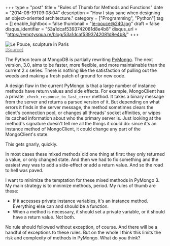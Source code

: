 +++
type = "post"
title = "Rules of Thumb for Methods and Functions"
date = "2014-06-19T09:08:04"
description = "How I stay sane when designing an object-oriented architecture."
category = ["Programming", "Python"]
tag = []
enable_lightbox = false
thumbnail = "le-pouce@240.jpg"
draft = false
disqus_identifier = "53a1dcaf5393742081d8e4b8"
disqus_url = "https://emptysqua.re/blog/53a1dcaf5393742081d8e4b8/"
+++

<p><img style="display:block; margin-left:auto; margin-right:auto;" src="le-pouce.jpg" alt="Le Pouce, sculpture in Paris" title="Le Pouce, sculpture in Paris" /><a href="https://www.flickr.com/photos/paveita/3195664073/"><span style="color:gray">[Source]</span></a></p>
<p>The Python team at MongoDB is partially rewriting <a href="https://pypi.python.org/pypi/pymongo/">PyMongo</a>. The next version, 3.0,
aims to be faster, more flexible, and more maintainable than the current 2.x series.
There is nothing like the satisfaction of pulling out the weeds and making a fresh patch of ground for new code.</p>
<p>A design flaw in the current PyMongo is that a large number of instance methods have return values and side effects.
For example, MongoClient has a private <code>_check_response_to_last_error</code> method.
It takes a binary message from the server and returns a parsed version of it.
But depending on what errors it finds in the server message,
the method sometimes clears the client's connection pool,
or changes all threads' socket affinities,
or wipes its cached information about who the primary server is.
Just looking at the method's signature doesn't tell me all the things it could do:
since it's an instance method of MongoClient, it could change any part of the MongoClient's state.</p>
<p>This gets gnarly, quickly.</p>
<p>In most cases these mixed methods did one thing at first: they only returned a value, or only changed state. And then we had to fix something and the
easiest way was to add a side-effect or add a return value. And so the road
to hell was paved.</p>
<p>I want to minimize the temptation for these mixed methods in PyMongo 3. My
main strategy is to minimize methods, period. My rules of thumb are these:</p>
<ul>
<li>If it accesses private instance variables, it's an instance method. Everything else can and should be a function.</li>
<li>When a method is necessary, it should set a private variable, or it should have a return value. Not both.</li>
</ul>
<p>No rule should followed without exception, of course. And there will be a handful of exceptions to these rules. But on the whole I think this limits the risk and complexity of methods in PyMongo. What do you think?</p>

